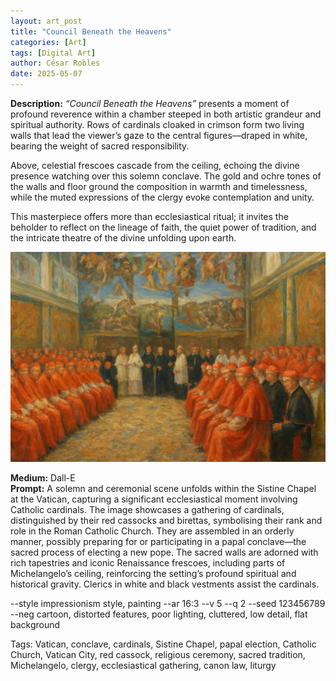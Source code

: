 ```yaml
---
layout: art_post
title: "Council Beneath the Heavens"
categories: [Art]
tags: [Digital Art]
author: César Robles
date: 2025-05-07
---
```

**Description:** *“Council Beneath the Heavens”* presents a moment of profound reverence within a chamber steeped in both artistic grandeur and spiritual authority. Rows of cardinals cloaked in crimson form two living walls that lead the viewer’s gaze to the central figures—draped in white, bearing the weight of sacred responsibility.

Above, celestial frescoes cascade from the ceiling, echoing the divine presence watching over this solemn conclave. The gold and ochre tones of the walls and floor ground the composition in warmth and timelessness, while the muted expressions of the clergy evoke contemplation and unity.

This masterpiece offers more than ecclesiastical ritual; it invites the beholder to reflect on the lineage of faith, the quiet power of tradition, and the intricate theatre of the divine unfolding upon earth.

![Council Beneath the Heavens](/imag/digital_art/council_beneath_the_heavens.jpg)

**Medium:** Dall-E\
**Prompt:** A solemn and ceremonial scene unfolds within the Sistine Chapel at the Vatican, capturing a significant ecclesiastical moment involving Catholic cardinals. The image showcases a gathering of cardinals, distinguished by their red cassocks and birettas, symbolising their rank and role in the Roman Catholic Church. They are assembled in an orderly manner, possibly preparing for or participating in a papal conclave—the sacred process of electing a new pope. The sacred walls are adorned with rich tapestries and iconic Renaissance frescoes, including parts of Michelangelo’s ceiling, reinforcing the setting’s profound spiritual and historical gravity. Clerics in white and black vestments assist the cardinals.

--style impressionism style, painting --ar 16:3 --v 5 --q 2 --seed 123456789 --neg cartoon, distorted features, poor lighting, cluttered, low detail, flat background

Tags: Vatican, conclave, cardinals, Sistine Chapel, papal election, Catholic Church, Vatican City, red cassock, religious ceremony, sacred tradition, Michelangelo, clergy, ecclesiastical gathering, canon law, liturgy